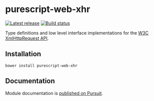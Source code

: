 # purescript-web-xhr

[![Latest release](http://img.shields.io/github/release/purescript-web/purescript-web-xhr.svg)](https://github.com/purescript-web/purescript-web-xhr/releases)
[![Build status](https://travis-ci.org/purescript-web/purescript-web-xhr.svg?branch=master)](https://travis-ci.org/purescript-web/purescript-web-xhr)

Type definitions and low level interface implementations for the [W3C XmlHttpRequest API](https://www.w3.org/TR/XMLHttpRequest/).

## Installation

```
bower install purescript-web-xhr
```

## Documentation

Module documentation is [published on Pursuit](http://pursuit.purescript.org/packages/purescript-web-xhr).
